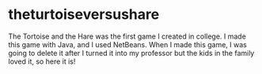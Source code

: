 # theturtoiseversushare
The Tortoise and the Hare was the first game I created in college. 
I made this game with Java, and I used NetBeans. 
When I made this game, I was going to delete it after I turned it into my professor but the kids in the family loved it, so here it is!
